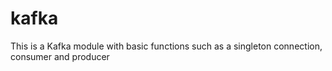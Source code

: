 # kafka
This is a Kafka module with basic functions such as a singleton connection, consumer and producer
